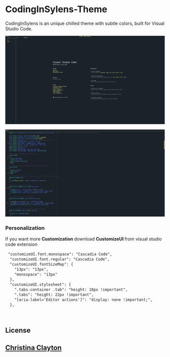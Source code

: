 # CodingInSylens-Theme

CodingInSylens is an unique chilled theme with subtle colors, built for Visual Studio Code.


![WelcomePage](images/WelcomePage.png)

![CodingInSylens](images/Code.png)

<h3>Personalization</h3>
<p> If you want more 
  <strong> Customization </strong>
  download  
  <strong> CustomizeUI </strong>
  from visual studio code extension 
  </p>

<pre> <code>"customizeUI.font.monospace": "Cascadia Code",
  "customizeUI.font.regular": "Cascadia Code",
  "customizeUI.fontSizeMap": {
    "13px": "13px",
    "monospace": "13px"
  },
  "customizeUI.stylesheet": {
    ".tabs-container .tab": "height: 18px !important",
    ".tabs": "height: 22px !important",
    "[aria-label='Editor actions']": "display: none !important;",
  }, 
  </code> 
  </pre>
  
 <h2> License <h2>
<a href="https://github.com/Sylenss/CodingInSylens-Theme"> Christina Clayton </a>
